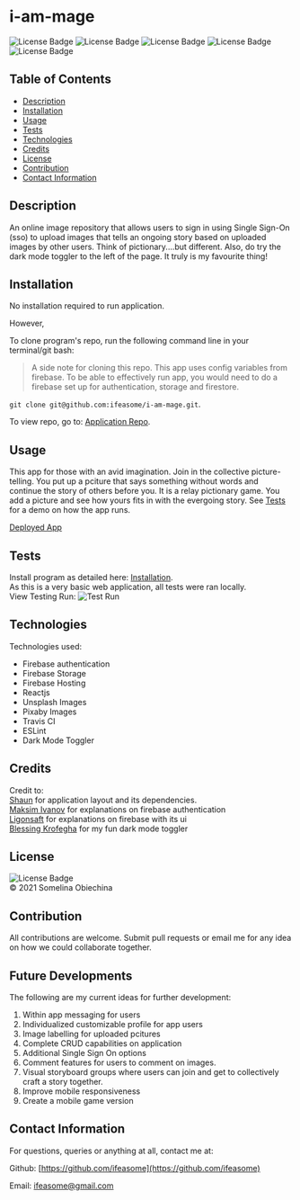 # i-am-mage
![License Badge](https://img.shields.io/badge/license-MIT-blue.svg) 
![License Badge](https://img.shields.io/badge/firebase-yellow)
![License Badge](https://img.shields.io/badge/react-js-blue)
![License Badge](https://img.shields.io/badge/-Travis-brightgreen)
![License Badge](https://img.shields.io/badge/-ESLint-orange)

## Table of Contents 
* [Description](#Descritpion)
* [Installation](#Installation)
* [Usage](#Usage)
* [Tests](#Tests)
* [Technologies](#Technologies)
* [Credits](#Credits)
* [License](#License)
* [Contribution](#Contribution)
* [Contact Information](#ContactInfo)


## Description
An online image repository that allows users to sign in using Single Sign-On (sso) to upload images that tells an ongoing story based on uploaded images by other users. Think of pictionary....but different. Also, do try the dark mode toggler to the left of the page. It truly is my favourite thing!


## Installation 

No installation required to run application. 

However, 

To clone program's repo, run the following command line in your terminal/git bash: 
>A side note for cloning this repo. This app uses config variables from firebase. To be able to effectively run app, you would need to do a firebase set up for authentication, storage and firestore. 

`git clone git@github.com:ifeasome/i-am-mage.git`. 

To view repo, go to: [Application Repo](https://github.com/ifeasome/i-am-mage).


## Usage 
This app for those with an avid imagination. Join in the collective picture-telling. You put up a pciture that says something without words and continue the story of others before you. It is a relay pictionary game. You add a picture and see how yours fits in with the evergoing story. See [Tests](#Tests) for a demo on how the app runs.


[Deployed App](https://i-am-mage-899e0.web.app/login)


## Tests 
Install program as detailed here: [Installation](#Installation). </br>
As this is a very basic web application, all tests were ran locally.</br>
View Testing Run: ![Test Run](./I-Am-Mage.gif)

## Technologies
Technologies used: 
* Firebase authentication 
* Firebase Storage 
* Firebase Hosting 
* Reactjs 
* Unsplash Images 
* Pixaby Images
* Travis CI 
* ESLint 
* Dark Mode Toggler

## Credits 
Credit to: </br>
 [Shaun](https://github.com/iamshaunjp) for application layout and its dependencies. </br>
 [Maksim Ivanov](https://github.com/satansdeer) for explanations on firebase authentication </br>
 [Ligonsaft](https://github.com/lingonsaft) for explanations on firebase with its ui</br>
 [Blessing Krofegha](https://www.smashingmagazine.com/2020/04/dark-mode-react-apps-styled-components/) for my fun dark mode toggler </br>

## License
![License Badge](https://img.shields.io/badge/license-MIT-blue.svg) 
</br>
© 2021 Somelina Obiechina

## Contribution
All contributions are welcome. Submit pull requests or email me for any idea on how we could collaborate together. 

## Future Developments 
The following are my current ideas for further development: 
1. Within app messaging for users 
2. Individualized customizable profile for app users 
3. Image labelling for uploaded pcitures 
4. Complete CRUD capabilities on application 
5. Additional Single Sign On options 
6. Comment features for users to comment on images. 
7. Visual storyboard groups where users can join and get to collectively craft a story together. 
8. Improve mobile responsiveness
9. Create a mobile game version 


## Contact Information 
For questions, queries or anything at all, contact me at: 

Github: [https://github.com/ifeasome](https://github.com/ifeasome) 

Email: [ifeasome@gmail.com](ifeasome@gmail.com)

